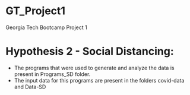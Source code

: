 # GT_Project1
Georgia Tech Bootcamp Project 1


# Hypothesis 2 - Social Distancing:

- The programs that were used to generate and analyze the data is present in Programs_SD folder.
- The input data for this programs are present in the folders covid-data and Data-SD
